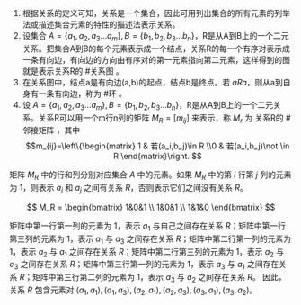 1. 根据关系的定义可知，关系是一个集合，因此可用列出集合的所有元素的列举法或描述集合元素的特性的描述法表示关系。
2. 设集合 $A=\{a_1,a_2,a_3...a_m\},B=\{b_1,b_2,b_3...b_n\}$，R是从A到B上的一个二元关系。把集合A到B的每个元素表示成一个结点，关系R的每一个有序对表示成一条有向边，有向边的方向由有序对的第一元素指向第二元素，这样得到的图就是表示关系R的 #关系图 。
3. 在关系图中，结点a是有向边(a,b)的起点，结点b是终点。若 $aRa$，则从a到自身有一条有向边，称为 #环 。
4. 设 $A=\{a_1,a_2,a_3...a_m\},B=\{b_1,b_2,b_3...b_n\}$，R是从A到B上的一个二元关系。关系R可以用一个m行n列的矩阵 $M_R=[m_{ij}]$ 来表示，称 $M_r$ 为 关系R的 #邻接矩阵 ，其中 $$m_{ij}=\left\{\begin{matrix} 1 & 若(a_i,b_j)\in R \\0 & 若(a_i,b_j)\not \in R \end{matrix}\right. $$

矩阵 $M_R$ 中的行和列分别对应集合 $A$ 中的元素。如果 $M_R$ 中的第 $i$ 行第 $j$ 列的元素为 1，则表示 $a_i$ 和 $a_j$ 之间有关系 $R$，否则表示它们之间没有关系 $R$。

$$
M_R = \begin{bmatrix} 1&0&1 \\ 1&0&1 \\ 1&1&0 \end{bmatrix}
$$

矩阵中第一行第一列的元素为 1，表示 $a_1$ 与自己之间存在关系 $R$；矩阵中第一行第三列的元素为 1，表示 $a_1$ 与 $a_3$ 之间存在关系 $R$；矩阵中第二行第一列的元素为 1，表示 $a_2$ 与 $a_1$ 之间存在关系 $R$；矩阵中第二行第三列的元素为 1，表示 $a_2$ 与 $a_3$ 之间存在关系 $R$；矩阵中第三行第一列的元素为 1，表示 $a_3$ 与 $a_1$ 之间存在关系 $R$；矩阵中第三行第二列的元素为 1，表示 $a_3$ 与 $a_2$ 之间存在关系 $R$。
因此，关系 $R$ 包含元素对 $(a_1,a_1), (a_1,a_3), (a_2,a_1), (a_2,a_3), (a_3,a_1), (a_3,a_2)$。